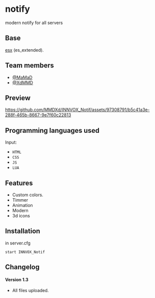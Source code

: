 # notify #
modern notify for all servers


## Base ##
[esx](https://github.com/mitlight/es_extended) (es_extended).


## Team members ##
- <a href="https://github.com/Mohammadsdq" target="_blank">@MaMaD</a>
- <a href="https://github.com/MMDXd" target="_blank">@XdMMD</a>


## Preview ##
https://github.com/MMDXd/INNVOX_Notif/assets/97308791/b5c41a3e-288f-465b-8667-9e7f60c22813


## Programming languages used ##
Input:
- `HTML`
- `CSS`
- `JS`
- `LUA`


## Features ##
- Custom colors.
- Timmer
- Animation
- Modern
- 3d icons


## Installation ##
in server.cfg
```
start INNVOX_Notif
```


## Changelog ##
#### Version 1.3 ####
- All files uploaded.
